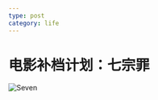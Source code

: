 ```yaml
---
type: post
category: life
---
```

# 电影补档计划：七宗罪

![Seven](https://img3.doubanio.com/view/photo/l/public/p457631605.webp)